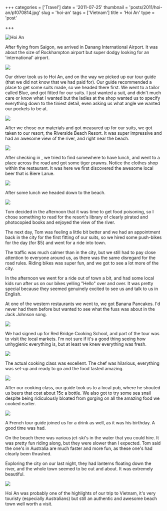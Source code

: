 +++
categories = ['Travel']
date = '2011-07-25'
thumbnail = 'posts/2011/hoi-an/p1070814.jpg'
slug = 'hoi-an'
tags = ['Vietnam']
title = 'Hoi An'
type = 'post'

+++

![Hoi An](p1070814.jpg)

After flying from Saigon, we arrived in Danang International Airport. It was about the size of Rockhampton airport but super dodgy looking for an 'international' airport.

![](P1080057.jpg)

Our driver took us to Hoi An, and on the way we picked up our tour guide (that we did not know that we had paid for). Our guide recommended a place to get some suits made, so we headed there first. We went to a tailor called Blue, and got fitted for our suits. I just wanted a suit, and didn't much care or know what I wanted but the ladies at the shop wanted us to specify everything down to the tiniest detail, even asking us what angle we wanted our pockets to be at.

![](P1080001.jpg)

After we chose our materials and got measured up for our suits, we got taken to our resort, the Riverside Beach Resort. It was super impressive and had an awesome view of the river, and right near the beach.

![](P1070738.jpg)

After checking in , we tried to find somewhere to have lunch, and went to a place across the road and got some tiger prawns. Notice the clothes shop within the restaurant. It was here we first discovered the awesome local beer that is Biere Larue.

![](P1070746.jpg)

After some lunch we headed down to the beach.

![](P1070752.jpg)

Tom decided in the afternoon that it was time to get food poisoning, so I chose something to read for the resort's library of clearly pirated and photocopied books and enjoyed the view of the river.

The next day, Tom was feeling a little bit better and we had an appointment back in the city for the first fitting of our suits, so we hired some push-bikes for the day (for $5) and went for a ride into town.

The traffic was much calmer than in the city, but we still had to pay close attention to everyone around us, as there was the same disregard for the road rules. Riding bikes was super fun, and we got to see a lot more of the city.

In the afternoon we went for a ride out of town a bit, and had some local kids run after us on our bikes yelling "Hello" over and over. It was pretty special because they seemed genuinely excited to see us and talk to us in English.

At one of the western restaurants we went to, we got Banana Pancakes. I'd never had them before but wanted to see what the fuss was about in the Jack Johnson song.

![](P1070799.jpg)

We had signed up for Red Bridge Cooking School, and part of the tour was to visit the local markets. I'm not sure if it's a good thing seeing how unhygienic everything is, but at least we knew everything was fresh.

![](P1070833.jpg)

The actual cooking class was excellent. The chef was hilarious, everything was set-up and ready to go and the food tasted amazing.

![](P1070908.jpg)

After our cooking class, our guide took us to a local pub, where he shouted us beers that cost about 15c a bottle. We also got to try some sea snail despite being ridiculously bloated from gorging on all the amazing food we cooked earlier.

![](P1070986.jpg)

A French tour guide joined us for a drink as well, as it was his birthday. A good time was had.

On the beach there was various jet-ski's in the water that you could hire. It was pretty fun riding along, but they were slower than I expected. Tom said the one's in Australia are much faster and more fun, as these one's had clearly been thrashed.

Exploring the city on our last night, they had lanterns floating down the river, and the whole town seemed to be out and about. It was extremely beautiful.

![](P1070815.jpg)

Hoi An was probably one of the highlights of our trip to Vietnam, it's very touristy (especially Australians) but still an authentic and awesome beach town well worth a visit.